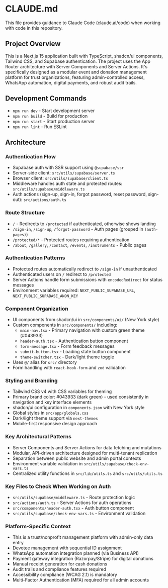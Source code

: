 # CLAUDE.md

This file provides guidance to Claude Code (claude.ai/code) when working with code in this repository.

## Project Overview

This is a Next.js 15 application built with TypeScript, shadcn/ui components, Tailwind CSS, and Supabase authentication. The project uses the App Router architecture with Server Components and Server Actions. It's specifically designed as a modular event and donation management platform for trust organizations, featuring admin-controlled access, WhatsApp automation, digital payments, and robust audit trails.

## Development Commands

- `npm run dev` - Start development server
- `npm run build` - Build for production  
- `npm run start` - Start production server
- `npm run lint` - Run ESLint

## Architecture

### Authentication Flow
- Supabase auth with SSR support using `@supabase/ssr`
- Server-side client: `src/utils/supabase/server.ts`
- Browser client: `src/utils/supabase/client.ts`
- Middleware handles auth state and protected routes: `src/utils/supabase/middleware.ts`
- Auth actions (sign-up, sign-in, forgot password, reset password, sign-out): `src/actions/auth.ts`

### Route Structure
- `/` - Redirects to `/protected` if authenticated, otherwise shows landing
- `/sign-in`, `/sign-up`, `/forgot-password` - Auth pages (grouped in `(auth-pages)`)
- `/protected/*` - Protected routes requiring authentication
- `/about`, `/gallery`, `/contact`, `/events`, `/instruments` - Public pages

### Authentication Patterns
- Protected routes automatically redirect to `/sign-in` if unauthenticated  
- Authenticated users on `/` redirect to `/protected`
- Server Actions handle form submissions with `encodedRedirect` for status messages
- Environment variables required: `NEXT_PUBLIC_SUPABASE_URL`, `NEXT_PUBLIC_SUPABASE_ANON_KEY`

### Component Organization
- UI components from shadcn/ui in `src/components/ui/` (New York style)
- Custom components in `src/components/` including:
  - `main-nav.tsx` - Primary navigation with custom green theme (#043933)
  - `header-auth.tsx` - Authentication button component
  - `form-message.tsx` - Form feedback messages
  - `submit-button.tsx` - Loading state button component
  - `theme-switcher.tsx` - Dark/light theme toggle
- Uses `@/` alias for `src/` directory
- Form handling with `react-hook-form` and `zod` validation

### Styling and Branding
- Tailwind CSS v4 with CSS variables for theming
- Primary brand color: #043933 (dark green) - used consistently in navigation and key interface elements
- shadcn/ui configuration in `components.json` with New York style
- Global styles in `src/app/globals.css`
- Dark/light theme support via `next-themes`
- Mobile-first responsive design approach

### Key Architectural Patterns
- Server Components and Server Actions for data fetching and mutations
- Modular, API-driven architecture designed for multi-tenant replication
- Separation between public website and admin portal contexts
- Environment variable validation in `src/utils/supabase/check-env-vars.ts`
- Centralized utility functions in `src/lib/utils.ts` and `src/utils/utils.ts`

### Key Files to Check When Working on Auth
- `src/utils/supabase/middleware.ts` - Route protection logic
- `src/actions/auth.ts` - Server Actions for auth operations  
- `src/components/header-auth.tsx` - Auth button component
- `src/utils/supabase/check-env-vars.ts` - Environment validation

### Platform-Specific Context
- This is a trust/nonprofit management platform with admin-only data entry
- Devotee management with sequential ID assignment
- WhatsApp automation integration planned (via Business API)
- Payment gateway integration (Razorpay/Stripe) for digital donations
- Manual receipt generation for cash donations
- Audit trails and compliance features required
- Accessibility compliance (WCAG 2.1) is mandatory
- Multi-Factor Authentication (MFA) required for all admin accounts